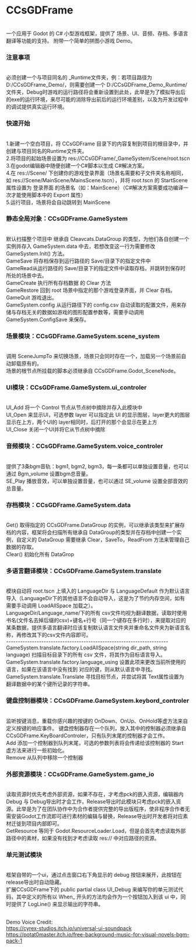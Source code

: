 # CCsGDFrame
<br> 一个应用于 Godot 的 C# 小型游戏框架，提供了 场景、UI、音频、存档、多语言翻译等功能的支持。
附带一个简单的拼图小游戏 Demo。
### 注意事项
<br>必须创建一个与项目同名的 _Runtime文件夹，例：若项目路径为 D:/CCsGDFrame_Demo/，则需要创建一个 D:/CCsGDFrame_Demo_Runtime/ 文件夹，Debug时游戏的运行路径将会重新设置到此处，此举是为了模拟导出后的exe的运行环境，来尽可能的消除导出前后的运行环境差别，以及为开发过程中的调试提供真实运行环境。
### 快速开始
<br>1.新建一个空白项目，将 CCsGDFrame 目录下的内容复制到项目的根目录中，并创建与项目同名的Runtime文件夹。
<br>2.将项目的起始场景设置为 res://CCsGDFrame/_GameSystem/Scene/root.tscn
<br>3.在godot编辑器中随便创建一个C#脚本以生成 C#解决方案。
<br>4.在 res://Scene/ 下创建你的游戏登录界面（场景名需要和子文件夹名称相同，如 res://Scene/MainScene/MainsScene.tscn），并将 root.tscn 的 StartScene 属性设置为 登录界面 的场景名（如：MainScene）（C#解决方案需要成功编译一次才能使用脚本中的 Export 属性）
<br>5.运行项目，场景将会自动跳转到 MainScene

### 静态全局对象：CCsGDFrame.GameSystem
<br> 默认扫描整个项目中 继承自 Cleavcats.DataGroup 的类型，为他们各自创建一个实例并存入 GameSystem.data 中去，若想改变这一行为需要修改 GameSystem.Init() 方法。
<br>GameSave 将存档保存到运行路径的 Save/目录下的指定文件中
<br>GameRead从运行路径的 Save/目录下的指定文件中读取存档，并跳转到保存时所处的场景中去。
<br>GameCreate 执行所有存档数据 的 Clear 方法
<br>GameRestore 回到 root 场景中指定的那个游戏登录界面，并 Clear 存档。
<br>GameQuit 游戏退出。
<br> GameSystem.config 从运行路径下的 config.csv 自动读取的配置文件，用来存储与存档无关的数据如游戏的图形配置参数等，需要手动调用 GameSystem.ConfigSave 来保存。

### 场景模块：CCsGDFrame.GameSystem.scene_system
<br>调用 SceneJumpTo 来切换场景，场景只会同时存在一个，加载另一个场景前自动卸载原有的。
<br>场景的根节点所挂载的脚本必须继承自 CCsGDFrame.Godot_SceneNode。

### UI模块：CCsGDFrame.GameSystem.ui_controler
<br>UI_Add 将一个 Control 节点从节点树中摘除并存入此模块中
<br>UI_Open 来显示UI，可选参数 layer 可以指定此 UI 的显示图层，layer更大的图层显示在上方，两个UI的 layer相同时，后打开的那个会显示在更上方
<br> UI_Close 关闭一个UI并将它从节点树中摘除

### 音频模块：CCsGDFrame.GameSystem.voice_controler
<br>提供了3条bgm音轨：bgm1, bgm2, bgm3，每一条都可以单独设置音量，也可以通过 Bgm_volume 设置bgm总音量。
<br>SE_Play 播放音效，可以单独设置音量，也可以通过 SE_volume 设置全部音效的 总音量。

### 存档模块：CCsGDFrame.GameSystem.data
<br>Get() 取得指定的 CCsGDFrame.DataGroup 的实例，可以继承该类型来扩展存档的内容，框架将会扫描所有继承自 DataGroup的类型并在存档中创建一个实例，自定义的 DataGroup 需要继承 Clear，SaveTo，ReadFrom 方法来管理自己数据的存取。
<br>Clear() 初始化所有 DataGrop

### 多语言翻译模块：CCsGDFrame.GameSystem.translate
<br>模块自动将 root.tscn 上填入的 LanguageDir 与 LanguageDefault 作为默认语言导入（LanguageDir下的其他语言不会自动导入，这是为了节约内存空间，如有需要手动调用 LoadAllSpace 加载之）。
<br>LanguageDir/Language_name/下的所有 csv文件均视为翻译数据，读取时使用 书名(文件名去掉后缀的csv)+键名+行号（同一个键存在多行时），来提取对应的某条数据，提供多语言翻译时应该复制默认语言文件夹并重命名文件夹为新语言名称，再修改其下的csv文件内容即可。
<br>---------------------------------------------------------------------
<br>GameSystem.translate.factory.LoadAllSpace(string dir_path, string language) 扫描目标目录下的所有 csv 文件，将其作为目标语言导入。
<br>GameSystem.translate.factory.language_using 设置此项来更改当前所使用的语言，如果在该语言中没有找到 对应的键，则从默认语言中寻找。
<br>GameSystem.translate.Translate 寻找目标节点，并尝试将其 Text属性设置为 翻译数据中的某个键所记录的字符串。

### 键盘控制器模块：CCsGDFrame.GameSystem.keybord_controler
<br> 监听按键消息，重载你感兴趣的按键的 OnDown、OnUp、OnHold等虚方法来自定义按键的响应事件。 键盘控制器存在一个队列，放入其中的控制器必须继承自 CCsGDFrame.KeyBoardControler，只有队列末尾的控制器才会工作。
<br> Add 添加一个控制器到队列末尾，可选的参数列表将会传递给该控制器的 Start 虚方法来进行一些初始化。
<br> Remove 从队列中移除一个控制器

### 外部资源模块：CCsGDFrame.GameSystem.game_io
<br>读取资源时优先考虑外部资源，如果不存在，才考虑pck的嵌入资源，编辑器内Debug 与 Debug导出时才会工作，Release导出时此模块只考虑pck的嵌入资源。此举是为了在团队协作中为合作者提供完整的导出版程序，使非程序合作者无需安装Godot工作流即可进行素材的编辑与替换，Release导出时开发者将对应素材迁徙到项目内部即可。
<br>GetResource 等同于 Godot.ResourceLoader.Load，但是会首先考虑读取外部路径中的素材，如果没有找到才考虑读取 res:// 中对应路径的资源。

### 单元测试模块
<br>框架自带的一个ui，通过点击窗口右下角显示的 debug 按钮来展开，此按钮在 release导出时自动隐藏。
<br>扩展CCsGDFrame下的 public partial class UI_Debug 来编写你的单元测试代码，其中定义的所有以 When_ 开头的方法均会作为一个按钮加入到该 ui 中，同时提供了 LogLine() 来显示输出的字符串。

<br>Demo Voice Credit:
<br>https://cyrex-studios.itch.io/universal-ui-soundpack
<br>https://potat0master.itch.io/free-background-music-for-visual-novels-bgm-pack-1
